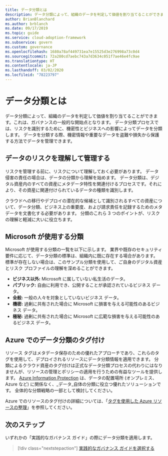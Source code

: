 ```yaml
---
title: データ分類とは
description: データ分類によって、組織のデータを判定して価値を割り当てることができます。これは、ガバナンスの一般的な開始点となります。
author: BrianBlanchard
ms.author: brblanch
ms.date: 09/17/2019
ms.topic: guide
ms.service: cloud-adoption-framework
ms.subservice: govern
ms.custom: governance
ms.openlocfilehash: 1680a78af449731ea7e15525d3e276998a73c0d4
ms.sourcegitcommit: 72a280cd7aebc743a7d3634c051f7ae46e4fc9ae
ms.translationtype: HT
ms.contentlocale: ja-JP
ms.lasthandoff: 03/02/2020
ms.locfileid: "78223797"
---
```

<!-- markdownlint-disable MD026 -->

# <a name="what-is-data-classification"></a>データ分類とは

データ分類によって、組織のデータを判定して価値を割り当てることができます。これは、ガバナンスの一般的な開始点となります。 データ分類プロセスでは、リスクを識別するために、機密性とビジネスへの影響によってデータを分類します。 データを分類する際、機密情報や重要なデータを盗難や損失から保護する方法でデータを管理できます。

## <a name="understand-data-risks-then-manage-them"></a>データのリスクを理解して管理する

リスクを管理する前に、リスクについて理解しておく必要があります。 データ侵害の責任の場合は、データの分類から理解を始めます。 データ分類は、デジタル資産内のすべての資産にメタデータ特性を関連付けるプロセスです。それにより、その資産に関連付けられているデータの種類を識別します。

クラウドへの移行やデプロイの潜在的な候補として識別されるすべての資産について、データ分類、ビジネス上の重要度、および請求責任を記録するためのメタデータを文書化する必要があります。 分類のこれら 3 つのポイントが、リスクの理解と軽減に大いに役立ちます。

## <a name="classifications-microsoft-uses"></a>Microsoft が使用する分類

Microsoft が使用する分類の一覧を以下に示します。 業界や既存のセキュリティ要件に応じて、データ分類の標準は、組織内に既に存在する場合があります。 標準が存在しない場合は、このサンプル分類を使用して、ご自身のデジタル資産とリスク プロファイルの理解を深めることができます。

- **ビジネス以外:** Microsoft に属していない私生活のデータ。
- **パブリック:** 自由に利用でき、公開することが承認されているビジネス データ。
- **全般:** 一般の人々を対象としていないビジネス データ。
- **機密:** 過剰に共有された場合に Microsoft に損害を与える可能性のあるビジネス データ。
- **極秘:** 過剰に共有された場合に Microsoft に広範な損害を与える可能性のあるビジネス データ。

## <a name="tagging-data-classification-in-azure"></a>Azure でのデータ分類のタグ付け

リソース タグはメタデータ保存のための優れたアプローチであり、これらのタグを使用して、デプロイされるリソースにデータ分類情報を適用できます。 分類によるクラウド資産のタグ付けは正式なデータ分類プロセスの代わりにはなりませんが、リソースの管理とポリシーの適用を行うための有益なツールを提供します。 [Azure Information Protection](https://docs.microsoft.com/azure/information-protection/what-is-information-protection) は、データの配置場所 (オンプレミス、Azure など) に関係なく、_データ_自体の分類に役立つ優れたソリューションです。 全体的な分類戦略の一部として検討してください。

Azure でのリソースのタグ付けの詳細については、「[タグを使用した Azure リソースの整理](https://docs.microsoft.com/azure/azure-resource-manager/resource-group-using-tags)」を参照してください。

## <a name="next-steps"></a>次のステップ

いずれかの「実践的なガバナンス ガイド」の際にデータ分類を適用します。

> [!div class="nextstepaction"]
> [実践的なガバナンス ガイドを選択する](../guides/index.md)
